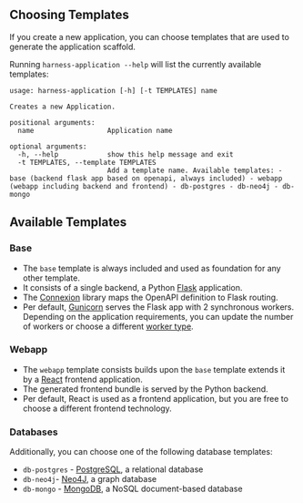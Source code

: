 ## Choosing Templates

If you create a new application, you can choose templates that are used to generate the application scaffold.

Running `harness-application --help` will list the currently available templates:

```
usage: harness-application [-h] [-t TEMPLATES] name

Creates a new Application.

positional arguments:
  name                  Application name

optional arguments:
  -h, --help            show this help message and exit
  -t TEMPLATES, --template TEMPLATES
                        Add a template name. Available templates: - base (backend flask app based on openapi, always included) - webapp (webapp including backend and frontend) - db-postgres - db-neo4j - db-mongo
```

## Available Templates

### Base

* The `base` template is always included and used as foundation for any other template.
* It consists of a single backend, a Python [Flask](https://flask.palletsprojects.com/en/1.1.x/) application. 
* The [Connexion](https://github.com/zalando/connexion) library maps the OpenAPI definition to Flask routing.
* Per default, [Gunicorn](https://gunicorn.org/) serves the Flask app with 2 synchronous workers. Depending on the application requirements, you can update the number of workers or choose a different [worker type](https://docs.gunicorn.org/en/stable/design.html).  


### Webapp

* The `webapp` template consists builds upon the `base` template extends it by a [React](https://reactjs.org/) frontend application.
* The generated frontend bundle is served by the Python backend.
* Per default, React is used as a frontend application, but you are free to choose a different frontend technology. 


### Databases

Additionally, you can choose one of the following database templates:
* `db-postgres` - [PostgreSQL](https://www.postgresql.org/), a relational database
* `db-neo4j`- [Neo4J](https://neo4j.com/), a graph database
* `db-mongo` - [MongoDB](https://www.mongodb.com/), a NoSQL document-based database